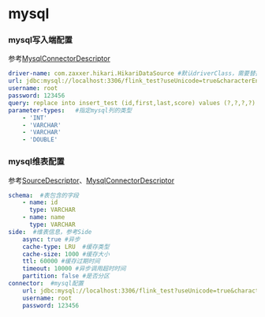 # mysql
### mysql写入端配置
参考[MysqlConnectorDescriptor](../../alchemy-web/src/main/java/com/dfire/platform/alchemy/descriptor/MysqlConnectorDescriptor.java)

```yaml
driver-name: com.zaxxer.hikari.HikariDataSource #默认driverClass，需要替换可自行加入依赖包
url: jdbc:mysql://localhost:3306/flink_test?useUnicode=true&characterEncoding=utf8&useSSL=false
username: root
password: 123456
query: replace into insert_test (id,first,last,score) values (?,?,?,?) #sql语句
parameter-types:   #指定mysql列的类型
    - 'INT'
    - 'VARCHAR'
    - 'VARCHAR'
    - 'DOUBLE'
```

### mysql维表配置
参考[SourceDescriptor](../../alchemy-web/src/main/java/com/dfire/platform/alchemy/descriptor/SourceDescriptor.java)、[MysqlConnectorDescriptor](../../alchemy-web/src/main/java/com/dfire/platform/alchemy/descriptor/MysqlConnectorDescriptor.java)

```yaml
schema:  #表包含的字段
    - name: id
      type: VARCHAR
    - name: name
      type: VARCHAR
side:  #维表信息，参考Side
    async: true #异步
    cache-type: LRU  #缓存类型
    cache-size: 1000 #缓存大小
    ttl: 60000 #缓存过期时间
    timeout: 10000 #异步调用超时时间
    partition: false #是否分区
connector:  #mysql配置
    url: jdbc:mysql://localhost:3306/flink_test?useUnicode=true&characterEncoding=utf8&useSSL=false
    username: root
    password: 123456

```



